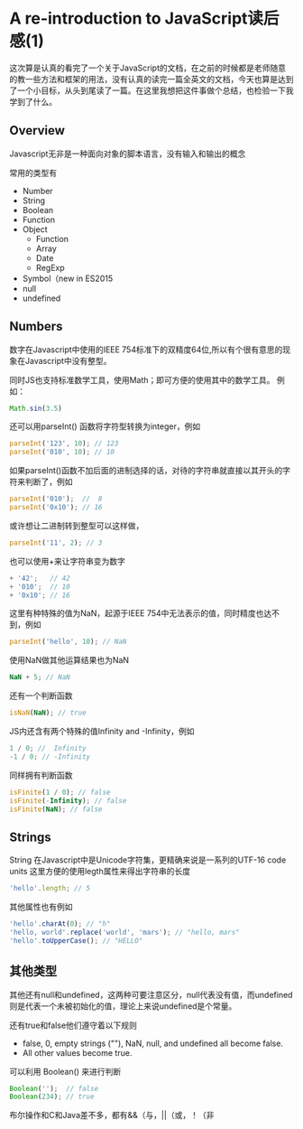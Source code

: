 # A re-introduction to JavaScript读后感(1)

这次算是认真的看完了一个关于JavaScript的文档，在之前的时候都是老师随意的教一些方法和框架的用法，没有认真的读完一篇全英文的文档，今天也算是达到了一个小目标，从头到尾读了一篇。在这里我想把这件事做个总结，也检验一下我学到了什么。

<!-- more -->
## Overview

Javascript无非是一种面向对象的脚本语言，没有输入和输出的概念

常用的类型有

- Number
- String
- Boolean
- Function
- Object
  - Function
  - Array
  - Date
  - RegExp
- Symbol（new in ES2015
- null
- undefined

## Numbers

数字在Javascript中使用的IEEE 754标准下的双精度64位,所以有个很有意思的现象在Javascript中没有整型。

同时JS也支持标准数学工具，使用Math；即可方便的使用其中的数学工具。 例如：

``` javascript
Math.sin(3.5)
```

还可以用parseInt() 函数将字符型转换为integer，例如

``` javascript
parseInt('123', 10); // 123
parseInt('010', 10); // 10
```

如果parseInt()函数不加后面的进制选择的话，对待的字符串就直接以其开头的字符来判断了，例如

``` javascript
parseInt('010');  //  8
parseInt('0x10'); // 16
```

或许想让二进制转到整型可以这样做，

``` javascript
parseInt('11', 2); // 3
```

也可以使用+来让字符串变为数字

``` javascript
+ '42';   // 42
+ '010';  // 10
+ '0x10'; // 16
```

这里有种特殊的值为NaN，起源于IEEE 754中无法表示的值，同时精度也达不到，例如

``` javascript
parseInt('hello', 10); // NaN
```

使用NaN做其他运算结果也为NaN

``` javascript
NaN + 5; // NaN
```

还有一个判断函数

``` javascript
isNaN(NaN); // true
```

JS内还含有两个特殊的值Infinity and -Infinity，例如

``` javascript
1 / 0; //  Infinity
-1 / 0; // -Infinity
```

同样拥有判断函数

``` javascript
isFinite(1 / 0); // false
isFinite(-Infinity); // false
isFinite(NaN); // false
```

## Strings

String 在Javascript中是Unicode字符集，更精确来说是一系列的UTF-16 code units
这里方便的使用legth属性来得出字符串的长度

``` javascript
'hello'.length; // 5
```

其他属性也有例如

``` javascript
'hello'.charAt(0); // "h"
'hello, world'.replace('world', 'mars'); // "hello, mars"
'hello'.toUpperCase(); // "HELLO"
```

## 其他类型

其他还有null和undefined，这两种可要注意区分，null代表没有值，而undefined则是代表一个未被初始化的值，理论上来说undefined是个常量。

还有true和false他们遵守着以下规则

- false, 0, empty strings (""), NaN, null, and undefined all become false.
- All other values become true.

可以利用 Boolean() 来进行判断

``` javascript
Boolean('');  // false
Boolean(234); // true
```

布尔操作和C和Java差不多，都有&&（与，||（或，！（非
